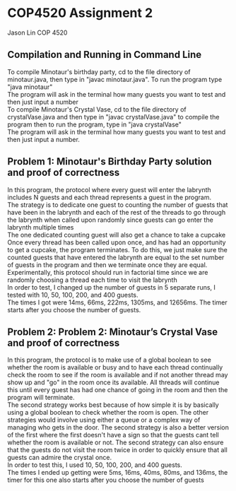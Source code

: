 # COP4520 Assignment 2
Jason Lin COP 4520
## Compilation and Running in Command Line
To compile Minotaur's birthday party, cd to the file directory of minotaur.java, then type in "javac minotaur.java". To run the program type "java minotaur" <br/>
The program will ask in the terminal how many guests you want to test and then just input a number <br/>
To compile Minotaur's Crystal Vase, cd to the file directory of crystalVase.java and then type in "javac crystalVase.java" to compile the program then to run the program, type in "java crystalVase" <br/>
The program will ask in the terminal how many guests you want to test and then just input a number. <br/>
## Problem 1: Minotaur's Birthday Party solution and proof of correctness
In this program, the protocol where every guest will enter the labrynth includes N guests and each thread represents a guest in the program. <br/>
The strategy is to dedicate one guest to counting the number of guests that have been in the labrynth and each of the rest of the threads to go through the labrynth when called upon randomly since guests can go enter the labrynth multiple times <br/>
The one dedicated counting guest will also get a chance to take a cupcake <br/>
Once every thread has been called upon once, and has had an opportunity to get a cupcake, the program terminates. To do this, we just make sure the counted guests that have entered the labrynth are equal to the set number of guests in the program and then we terminate once they are equal. <br/>
Experimentally, this protocol should run in factorial time since we are randomly choosing a thread each time to visit the labrynth <br/>
In order to test, I changed up the number of guests in 5 separate runs, I tested with 10, 50, 100, 200, and 400 guests. <br/>
The times I got were 14ms, 66ms, 222ms, 1305ms, and 12656ms. The timer starts after you choose the number of guests. <br/>
## Problem 2: Problem 2: Minotaur’s Crystal Vase and proof of correctness
In this program, the protocol is to make use of a global boolean to see whether the room is available or busy and to have each thread continually check the room to see if the room is available and if not another thread may show up and "go" in the room once its available. All threads will continue this until every guest has had one chance of going in the room and then the program will terminate. <br/>
The second strategy works best because of how simple it is by basically using a global boolean to check whether the room is open. The other strategies would involve using either a queue or a complex way of managing who gets in the door. The second strategy is also a better version of the first where the first doesn't have a sign so that the guests cant tell whether the room is available or not. The second strategy can also ensure that the guests do not visit the room twice in order to quickly ensure that all guests can admire the crystal once.  <br/>
In order to test this, I used 10, 50, 100, 200, and 400 guests. <br/>
The times I ended up getting were 5ms, 16ms, 40ms, 80ms, and 136ms, the timer for this one also starts after you choose the number of guests